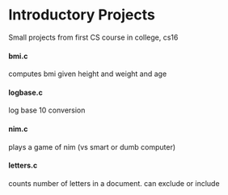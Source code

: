 # Introductory Projects
Small projects from first CS course in college, cs16

#### bmi.c 
computes bmi given height and weight and age 

#### logbase.c 
log base 10 conversion

#### nim.c
plays a game of nim (vs smart or dumb computer)

#### letters.c 
counts number of letters in a document. can exclude or include
